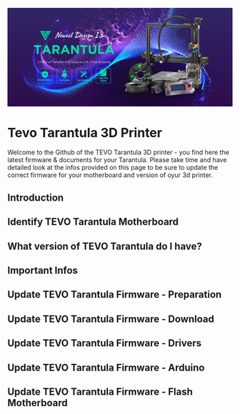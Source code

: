 ![tevo3d](img/tevo-tarantula-banner-01.jpg)
# Tevo Tarantula 3D Printer

Welcome to the Github of the TEVO Tarantula 3D printer - you find here the latest firmware & documents for your Tarantula. Please take time and have detailed look at the infos provided on this page to be sure to update the correct firmware for your motherboard and version of oyur 3d printer.




## Introduction 


## Identify TEVO Tarantula Motherboard 


## What version of TEVO Tarantula do I have? 


## Important Infos


## Update TEVO Tarantula Firmware - Preparation


## Update TEVO Tarantula Firmware - Download


## Update TEVO Tarantula Firmware - Drivers


## Update TEVO Tarantula Firmware - Arduino


## Update TEVO Tarantula Firmware - Flash Motherboard

